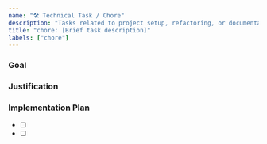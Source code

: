 ```yaml
---
name: "🛠️ Technical Task / Chore"
description: "Tasks related to project setup, refactoring, or documentation."
title: "chore: [Brief task description]"
labels: ["chore"]
---
```


### Goal

<!-- Describe the goal of this task in 1-2 sentences. -->

### Justification

<!-- Why is this change important? Example: "To improve the build process", "To align with our code standards." -->

### Implementation Plan

<!-- List the specific steps required to complete this task. -->

- [ ]
- [ ]
